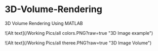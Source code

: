 # 3D-Volume-Rendering
3D Volume Rendering Using MATLAB


![Alt text](/Working Pics/all colors.PNG?raw=true "3D Image example")

![Alt text](/Working Pics/all theree.PNG?raw=true "3D Image Volume")
